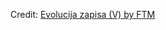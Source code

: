 <div id="observablehq-a6ebf924"></div>
<p>Credit: <a href="https://observablehq.com/d/7b83ddecd6457679@574">Evolucija zapisa (V) by FTM</a></p>

<link rel="stylesheet" href="https://cdn.jsdelivr.net/npm/@observablehq/inspector@5/dist/inspector.css">
<script type="module">
import {Runtime, Inspector} from "https://cdn.jsdelivr.net/npm/@observablehq/runtime@5/dist/runtime.js";
import define from "https://api.observablehq.com/d/7b83ddecd6457679.js?v=4";
new Runtime().module(define, Inspector.into("#observablehq-a6ebf924"));
</script>
